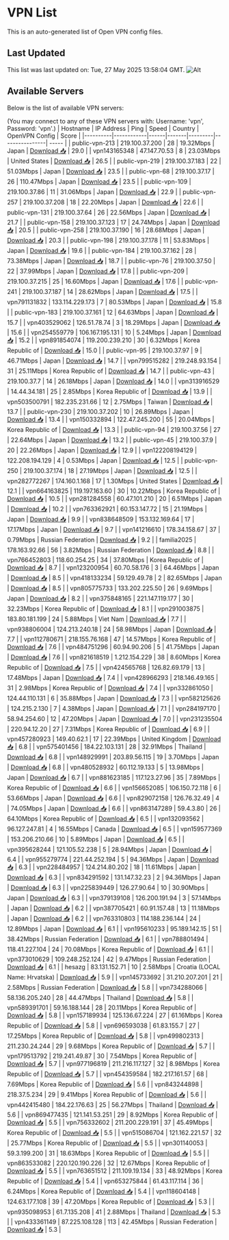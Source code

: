# VPN List

This is an auto-generated list of Open VPN config files.

## Last Updated

This list was last updated on: Tue, 27 May 2025 13:58:04 GMT.
![Alt](https://repobeats.axiom.co/api/embed/186b98318ef1479477931607c1ad7d823f12451f.svg "Repobeats analytics image")

## Available Servers

Below is the list of available VPN servers:

(You may connect to any of these VPN servers with: Username: 'vpn', Password: 'vpn'.)
| Hostname | IP Address | Ping | Speed | Country | OpenVPN Config | Score |
|----------|------------|------|-------|---------|----------------| ----- |
| public-vpn-213 | 219.100.37.200 | 28 | 19.32Mbps | Japan | [Download 📥](./configs/server_0_JP.ovpn) | 29.0 |
| vpn143165348 | 47.147.70.53 | 8 | 23.03Mbps | United States | [Download 📥](./configs/server_1_US.ovpn) | 26.5 |
| public-vpn-219 | 219.100.37.183 | 22 | 51.03Mbps | Japan | [Download 📥](./configs/server_2_JP.ovpn) | 23.5 |
| public-vpn-68 | 219.100.37.17 | 26 | 110.47Mbps | Japan | [Download 📥](./configs/server_3_JP.ovpn) | 23.5 |
| public-vpn-109 | 219.100.37.86 | 11 | 31.06Mbps | Japan | [Download 📥](./configs/server_4_JP.ovpn) | 22.9 |
| public-vpn-257 | 219.100.37.208 | 18 | 22.20Mbps | Japan | [Download 📥](./configs/server_5_JP.ovpn) | 22.6 |
| public-vpn-131 | 219.100.37.64 | 26 | 22.56Mbps | Japan | [Download 📥](./configs/server_6_JP.ovpn) | 21.7 |
| public-vpn-158 | 219.100.37.123 | 17 | 24.74Mbps | Japan | [Download 📥](./configs/server_7_JP.ovpn) | 20.5 |
| public-vpn-258 | 219.100.37.190 | 16 | 28.68Mbps | Japan | [Download 📥](./configs/server_8_JP.ovpn) | 20.3 |
| public-vpn-198 | 219.100.37.178 | 11 | 53.83Mbps | Japan | [Download 📥](./configs/server_9_JP.ovpn) | 19.6 |
| public-vpn-184 | 219.100.37.162 | 28 | 73.38Mbps | Japan | [Download 📥](./configs/server_10_JP.ovpn) | 18.7 |
| public-vpn-76 | 219.100.37.50 | 22 | 37.99Mbps | Japan | [Download 📥](./configs/server_11_JP.ovpn) | 17.8 |
| public-vpn-209 | 219.100.37.215 | 25 | 16.60Mbps | Japan | [Download 📥](./configs/server_12_JP.ovpn) | 17.6 |
| public-vpn-241 | 219.100.37.187 | 14 | 28.62Mbps | Japan | [Download 📥](./configs/server_13_JP.ovpn) | 17.5 |
| vpn791131832 | 133.114.229.173 | 7 | 80.53Mbps | Japan | [Download 📥](./configs/server_14_JP.ovpn) | 15.8 |
| public-vpn-183 | 219.100.37.161 | 12 | 64.63Mbps | Japan | [Download 📥](./configs/server_15_JP.ovpn) | 15.7 |
| vpn403529062 | 126.51.78.74 | 3 | 18.29Mbps | Japan | [Download 📥](./configs/server_16_JP.ovpn) | 15.6 |
| vpn254559779 | 106.167.195.131 | 10 | 5.24Mbps | Japan | [Download 📥](./configs/server_17_JP.ovpn) | 15.2 |
| vpn891854074 | 119.200.239.210 | 30 | 6.32Mbps | Korea Republic of | [Download 📥](./configs/server_18_KR.ovpn) | 15.0 |
| public-vpn-95 | 219.100.37.97 | 9 | 46.71Mbps | Japan | [Download 📥](./configs/server_19_JP.ovpn) | 14.7 |
| vpn799515282 | 219.248.93.154 | 31 | 25.11Mbps | Korea Republic of | [Download 📥](./configs/server_20_KR.ovpn) | 14.7 |
| public-vpn-43 | 219.100.37.7 | 14 | 26.18Mbps | Japan | [Download 📥](./configs/server_21_JP.ovpn) | 14.0 |
| vpn313916529 | 14.44.34.181 | 25 | 2.85Mbps | Korea Republic of | [Download 📥](./configs/server_22_KR.ovpn) | 13.9 |
| vpn503500791 | 182.235.231.66 | 12 | 2.75Mbps | Taiwan | [Download 📥](./configs/server_23_TW.ovpn) | 13.7 |
| public-vpn-230 | 219.100.37.202 | 10 | 26.89Mbps | Japan | [Download 📥](./configs/server_24_JP.ovpn) | 13.4 |
| vpn150332894 | 122.47.245.200 | 55 | 20.04Mbps | Korea Republic of | [Download 📥](./configs/server_25_KR.ovpn) | 13.3 |
| public-vpn-94 | 219.100.37.56 | 27 | 22.64Mbps | Japan | [Download 📥](./configs/server_26_JP.ovpn) | 13.2 |
| public-vpn-45 | 219.100.37.9 | 20 | 22.26Mbps | Japan | [Download 📥](./configs/server_27_JP.ovpn) | 12.9 |
| vpn122208194129 | 122.208.194.129 | 4 | 0.53Mbps | Japan | [Download 📥](./configs/server_28_JP.ovpn) | 12.5 |
| public-vpn-250 | 219.100.37.174 | 18 | 27.19Mbps | Japan | [Download 📥](./configs/server_29_JP.ovpn) | 12.5 |
| vpn282772267 | 174.160.1.168 | 17 | 1.30Mbps | United States | [Download 📥](./configs/server_30_US.ovpn) | 12.1 |
| vpn664163825 | 119.197.163.60 | 30 | 10.22Mbps | Korea Republic of | [Download 📥](./configs/server_31_KR.ovpn) | 10.5 |
| vpn281284558 | 60.47.101.210 | 20 | 6.51Mbps | Japan | [Download 📥](./configs/server_32_JP.ovpn) | 10.2 |
| vpn763362921 | 60.153.147.72 | 15 | 21.19Mbps | Japan | [Download 📥](./configs/server_33_JP.ovpn) | 9.9 |
| vpn838648509 | 153.132.169.64 | 17 | 17.17Mbps | Japan | [Download 📥](./configs/server_34_JP.ovpn) | 9.7 |
| vpn141216610 | 178.34.158.67 | 37 | 0.79Mbps | Russian Federation | [Download 📥](./configs/server_35_RU.ovpn) | 9.2 |
| familia2025 | 178.163.92.66 | 56 | 3.82Mbps | Russian Federation | [Download 📥](./configs/server_36_RU.ovpn) | 8.8 |
| vpn766452803 | 118.60.254.25 | 34 | 37.80Mbps | Korea Republic of | [Download 📥](./configs/server_37_KR.ovpn) | 8.7 |
| vpn123200954 | 60.70.58.176 | 3 | 64.46Mbps | Japan | [Download 📥](./configs/server_38_JP.ovpn) | 8.5 |
| vpn418133234 | 59.129.49.78 | 2 | 82.65Mbps | Japan | [Download 📥](./configs/server_39_JP.ovpn) | 8.5 |
| vpn805775733 | 133.202.225.50 | 26 | 9.69Mbps | Japan | [Download 📥](./configs/server_40_JP.ovpn) | 8.2 |
| vpn375848165 | 221.147.119.177 | 30 | 32.23Mbps | Korea Republic of | [Download 📥](./configs/server_41_KR.ovpn) | 8.1 |
| vpn291003875 | 183.80.181.199 | 24 | 5.88Mbps | Viet Nam | [Download 📥](./configs/server_42_VN.ovpn) | 7.7 |
| vpn938806004 | 124.213.240.18 | 24 | 58.98Mbps | Japan | [Download 📥](./configs/server_43_JP.ovpn) | 7.7 |
| vpn112780671 | 218.155.76.168 | 47 | 14.57Mbps | Korea Republic of | [Download 📥](./configs/server_44_KR.ovpn) | 7.6 |
| vpn484751296 | 60.94.90.206 | 5 | 41.75Mbps | Japan | [Download 📥](./configs/server_45_JP.ovpn) | 7.6 |
| vpn821618519 | 1.212.154.229 | 38 | 8.60Mbps | Korea Republic of | [Download 📥](./configs/server_46_KR.ovpn) | 7.5 |
| vpn424565768 | 126.82.69.179 | 13 | 17.48Mbps | Japan | [Download 📥](./configs/server_47_JP.ovpn) | 7.4 |
| vpn428966293 | 218.146.49.165 | 31 | 2.98Mbps | Korea Republic of | [Download 📥](./configs/server_48_KR.ovpn) | 7.4 |
| vpn332861050 | 124.44.110.131 | 6 | 35.88Mbps | Japan | [Download 📥](./configs/server_49_JP.ovpn) | 7.3 |
| vpn582125626 | 124.215.2.130 | 7 | 4.38Mbps | Japan | [Download 📥](./configs/server_50_JP.ovpn) | 7.1 |
| vpn284197170 | 58.94.254.60 | 12 | 47.20Mbps | Japan | [Download 📥](./configs/server_51_JP.ovpn) | 7.0 |
| vpn231235504 | 220.94.12.20 | 27 | 7.31Mbps | Korea Republic of | [Download 📥](./configs/server_52_KR.ovpn) | 6.9 |
| vpn457280923 | 149.40.62.1 | 17 | 22.39Mbps | United Kingdom | [Download 📥](./configs/server_53_GB.ovpn) | 6.8 |
| vpn575401456 | 184.22.103.131 | 28 | 32.91Mbps | Thailand | [Download 📥](./configs/server_54_TH.ovpn) | 6.8 |
| vpn148929991 | 203.89.56.115 | 19 | 3.70Mbps | Japan | [Download 📥](./configs/server_55_JP.ovpn) | 6.8 |
| vpn480528932 | 60.112.19.133 | 5 | 13.98Mbps | Japan | [Download 📥](./configs/server_56_JP.ovpn) | 6.7 |
| vpn881623185 | 117.123.27.96 | 35 | 7.89Mbps | Korea Republic of | [Download 📥](./configs/server_57_KR.ovpn) | 6.6 |
| vpn156652085 | 106.150.72.118 | 6 | 53.66Mbps | Japan | [Download 📥](./configs/server_58_JP.ovpn) | 6.6 |
| vpn829072158 | 126.76.32.49 | 4 | 74.05Mbps | Japan | [Download 📥](./configs/server_59_JP.ovpn) | 6.6 |
| vpn863147289 | 59.4.3.80 | 26 | 64.10Mbps | Korea Republic of | [Download 📥](./configs/server_60_KR.ovpn) | 6.5 |
| vpn132093562 | 96.127.247.81 | 4 | 16.55Mbps | Canada | [Download 📥](./configs/server_61_CA.ovpn) | 6.5 |
| vpn159577369 | 153.206.210.66 | 10 | 5.89Mbps | Japan | [Download 📥](./configs/server_62_JP.ovpn) | 6.5 |
| vpn395628244 | 121.105.52.238 | 5 | 28.94Mbps | Japan | [Download 📥](./configs/server_63_JP.ovpn) | 6.4 |
| vpn955279774 | 221.44.252.194 | 5 | 94.36Mbps | Japan | [Download 📥](./configs/server_64_JP.ovpn) | 6.3 |
| vpn228484957 | 124.214.80.202 | 18 | 11.61Mbps | Japan | [Download 📥](./configs/server_65_JP.ovpn) | 6.3 |
| vpn834291592 | 131.147.32.23 | 2 | 94.36Mbps | Japan | [Download 📥](./configs/server_66_JP.ovpn) | 6.3 |
| vpn225839449 | 126.27.90.64 | 10 | 30.90Mbps | Japan | [Download 📥](./configs/server_67_JP.ovpn) | 6.3 |
| vpn379139108 | 126.200.191.94 | 3 | 57.14Mbps | Japan | [Download 📥](./configs/server_68_JP.ovpn) | 6.2 |
| vpn387705421 | 60.91.157.48 | 13 | 11.18Mbps | Japan | [Download 📥](./configs/server_69_JP.ovpn) | 6.2 |
| vpn763310803 | 114.188.236.144 | 24 | 12.89Mbps | Japan | [Download 📥](./configs/server_70_JP.ovpn) | 6.1 |
| vpn195610233 | 95.189.142.15 | 51 | 38.42Mbps | Russian Federation | [Download 📥](./configs/server_71_RU.ovpn) | 6.1 |
| vpn788801494 | 118.41.227.104 | 24 | 70.08Mbps | Korea Republic of | [Download 📥](./configs/server_72_KR.ovpn) | 6.1 |
| vpn373010629 | 109.248.252.124 | 42 | 9.47Mbps | Russian Federation | [Download 📥](./configs/server_73_RU.ovpn) | 6.1 |
| hesazg | 83.131.152.71 | 10 | 2.58Mbps | Croatia (LOCAL Name: Hrvatska) | [Download 📥](./configs/server_74_HR.ovpn) | 5.9 |
| vpn145733692 | 31.210.207.201 | 21 | 2.58Mbps | Russian Federation | [Download 📥](./configs/server_75_RU.ovpn) | 5.8 |
| vpn734288066 | 58.136.205.240 | 28 | 44.47Mbps | Thailand | [Download 📥](./configs/server_76_TH.ovpn) | 5.8 |
| vpn589391701 | 59.16.188.144 | 28 | 20.11Mbps | Korea Republic of | [Download 📥](./configs/server_77_KR.ovpn) | 5.8 |
| vpn157189934 | 125.136.67.224 | 27 | 61.16Mbps | Korea Republic of | [Download 📥](./configs/server_78_KR.ovpn) | 5.8 |
| vpn696593038 | 61.83.155.7 | 27 | 17.25Mbps | Korea Republic of | [Download 📥](./configs/server_79_KR.ovpn) | 5.8 |
| vpn499802313 | 211.230.24.244 | 29 | 9.68Mbps | Korea Republic of | [Download 📥](./configs/server_80_KR.ovpn) | 5.7 |
| vpn179513792 | 219.241.49.87 | 30 | 7.54Mbps | Korea Republic of | [Download 📥](./configs/server_81_KR.ovpn) | 5.7 |
| vpn977196819 | 211.216.117.127 | 32 | 8.98Mbps | Korea Republic of | [Download 📥](./configs/server_82_KR.ovpn) | 5.7 |
| vpn454359584 | 182.217.161.57 | 68 | 7.69Mbps | Korea Republic of | [Download 📥](./configs/server_83_KR.ovpn) | 5.6 |
| vpn843244898 | 218.37.5.234 | 29 | 9.41Mbps | Korea Republic of | [Download 📥](./configs/server_84_KR.ovpn) | 5.6 |
| vpn442415480 | 184.22.176.63 | 25 | 56.27Mbps | Thailand | [Download 📥](./configs/server_85_TH.ovpn) | 5.6 |
| vpn869477435 | 121.141.53.251 | 29 | 8.92Mbps | Korea Republic of | [Download 📥](./configs/server_86_KR.ovpn) | 5.5 |
| vpn756332602 | 211.200.229.191 | 37 | 45.49Mbps | Korea Republic of | [Download 📥](./configs/server_87_KR.ovpn) | 5.5 |
| vpn515086704 | 121.162.221.57 | 32 | 25.77Mbps | Korea Republic of | [Download 📥](./configs/server_88_KR.ovpn) | 5.5 |
| vpn301140053 | 59.3.199.200 | 31 | 18.63Mbps | Korea Republic of | [Download 📥](./configs/server_89_KR.ovpn) | 5.5 |
| vpn863533082 | 220.120.190.226 | 32 | 12.67Mbps | Korea Republic of | [Download 📥](./configs/server_90_KR.ovpn) | 5.5 |
| vpn763651512 | 211.109.19.134 | 33 | 48.92Mbps | Korea Republic of | [Download 📥](./configs/server_91_KR.ovpn) | 5.4 |
| vpn653275844 | 61.43.117.114 | 36 | 6.24Mbps | Korea Republic of | [Download 📥](./configs/server_92_KR.ovpn) | 5.4 |
| vpn118604148 | 124.63.177.108 | 39 | 47.20Mbps | Korea Republic of | [Download 📥](./configs/server_93_KR.ovpn) | 5.3 |
| vpn935098953 | 61.7.135.208 | 41 | 2.88Mbps | Thailand | [Download 📥](./configs/server_94_TH.ovpn) | 5.3 |
| vpn433361149 | 87.225.108.128 | 113 | 42.45Mbps | Russian Federation | [Download 📥](./configs/server_95_RU.ovpn) | 5.3 |
